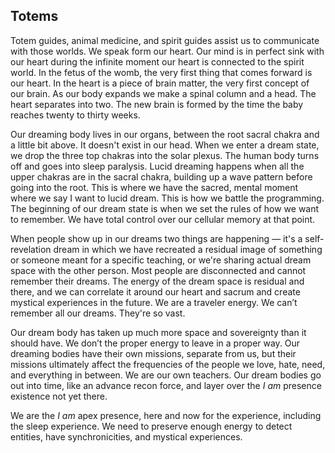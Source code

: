 
## Totems

Totem guides,
animal medicine,
and spirit guides assist us to communicate with those worlds.
We speak form our heart.
Our mind is in perfect sink with our heart during the infinite moment our heart is connected to the spirit world.
In the fetus of the womb,
the very first thing that comes forward is our heart.
In the heart is a piece of brain matter,
the very first concept of our brain.
As our body expands we make a spinal column and a head.
The heart separates into two.
The new brain is formed by the time the baby reaches twenty to thirty weeks.

Our dreaming body lives in our organs,
between the root sacral chakra and a little bit above.
It doesn't exist in our head.
When we enter a dream state,
we drop the three top chakras into the solar plexus.
The human body turns off and goes into sleep paralysis.
Lucid dreaming happens when all the upper chakras are in the sacral chakra,
building up a wave pattern before going into the root.
This is where we have the sacred,
mental moment where we say I want to lucid dream.
This is how we battle the programming.
The beginning of our dream state is when we set the rules of how we want to remember.
We have total control over our cellular memory at that point.


When people show up in our dreams two things are happening
&mdash;
it's a self-revelation dream in which we have recreated a residual image of something or someone meant for a specific teaching,
or we're sharing actual dream space with the other person.
Most people are disconnected and cannot remember their dreams.
The energy of the dream space is residual and there,
and we can correlate it around our heart and sacrum and create mystical experiences in the future.
We are a traveler energy.
We can’t remember all our dreams.
They're so vast.


Our dream body has taken up much more space and sovereignty than it should have.
We don’t the proper energy to leave in a proper way.
Our dreaming bodies have their own missions,
separate from us,
but their missions ultimately affect the frequencies of the people we love,
hate,
need,
and everything in between.
We are our own teachers.
Our dream bodies go out into time,
like an advance recon force,
and layer over the *I am* presence existence not yet there.

We are the *I am* apex presence,
here and now for the experience,
including the sleep experience.
We need to preserve enough energy to detect entities,
have synchronicities,
and mystical experiences.
